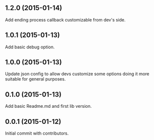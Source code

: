 ## 1.2.0 (2015-01-14)

Add ending process callback customizable from dev's side.

## 1.0.1 (2015-01-13)

Add basic debug option.

## 1.0.0 (2015-01-13)

Update json config to allow devs customize some options doing it more suitable for general purposes.

## 0.1.0 (2015-01-13) 

Add basic Readme.md and first lib version.

## 0.0.1 (2015-01-12)

Initial commit with contributors.

